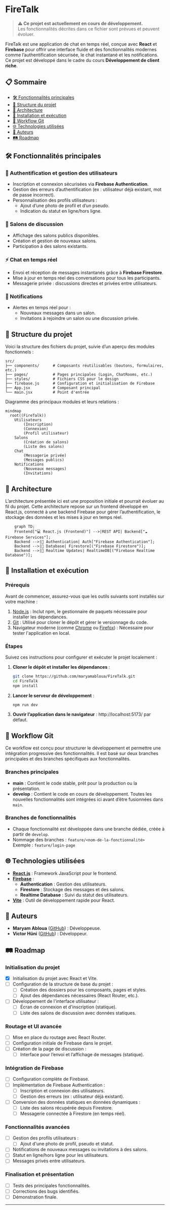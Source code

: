 # FireTalk

> **⚠️ Ce projet est actuellement en cours de développement.**  
> Les fonctionnalités décrites dans ce fichier sont prévues et peuvent évoluer.

FireTalk est une application de chat en temps réel, conçue avec **React** et **Firebase** pour offrir une interface fluide et des fonctionnalités modernes comme l’authentification sécurisée, le chat instantané et les notifications. Ce projet est développé dans le cadre du cours **Développement de client riche**.



## 📋 Sommaire

- [🛠️ Fonctionnalités principales](#fonctionnalités-principales)
- [📂 Structure du projet](#structure-du-projet)
- [📐 Architecture](#architecture)
- [🚀 Installation et exécution](#installation-et-exécution)
- [🔄 Workflow Git](#workflow-git)
- [🌐 Technologies utilisées](#technologies-utilisées)
- [📝 Auteurs](#auteurs)
- [🛤️ Roadmap](#roadmap)


## 🛠️ Fonctionnalités principales

### **🔑 Authentification et gestion des utilisateurs**
- Inscription et connexion sécurisées via **Firebase Authentication**.
- Gestion des erreurs d’authentification (ex : utilisateur déjà existant, mot de passe incorrect).
- Personnalisation des profils utilisateurs :
  - Ajout d’une photo de profil et d’un pseudo.
  - Indication du statut en ligne/hors ligne.

### **💬 Salons de discussion**
- Affichage des salons publics disponibles.
- Création et gestion de nouveaux salons.
- Participation à des salons existants.

### **⚡ Chat en temps réel**
- Envoi et réception de messages instantanés grâce à **Firebase Firestore**.
- Mise à jour en temps réel des conversations pour tous les participants.
- Messagerie privée : discussions directes et privées entre utilisateurs.

### **🔔 Notifications**
- Alertes en temps réel pour :
  - Nouveaux messages dans un salon.
  - Invitations à rejoindre un salon ou une discussion privée.


## 📂 Structure du projet

Voici la structure des fichiers du projet, suivie d’un aperçu des modules fonctionnels :

```plaintext
src/
├── components/      # Composants réutilisables (boutons, formulaires, etc.)
├── pages/           # Pages principales (Login, ChatRooms, etc.)
├── styles/          # Fichiers CSS pour le design
├── firebase.js      # Configuration et initialisation de Firebase
├── App.jsx          # Composant principal
└── main.jsx         # Point d'entrée
```

Diagramme des principaux modules et leurs relations :

```mermaid
mindmap
  root((FireTalk))
    Utilisateurs
        (Inscription)
        (Connexion)
        (Profil utilisateur)
    Salons
        (Création de salons)
        (Liste des salons)
    Chat
        (Messagerie privée)
        (Messages publics)
    Notifications
        (Nouveaux messages)
        (Invitations)
```


## 📐 Architecture

L’architecture présentée ici est une proposition initiale et pourrait évoluer au fil du projet. Cette architecture repose sur un frontend développé en React.js, connecté à une backend Firebase pour gérer l’authentification, le stockage des données et les mises à jour en temps réel.

```mermaid
    graph TD;
    Frontend["💻 React.js (Frontend)"] -->|REST API| Backend["☁️ Firebase Services"];
    Backend -->|🔑 Authentication| Auth["Firebase Authentication"];
    Backend -->|📂 Database| Firestore[("Firebase Firestore")];
    Backend -->|🔄 Realtime Updates| RealtimeDB[("Firebase Realtime Database")];
```


## 🚀 Installation et exécution

### Prérequis

Avant de commencer, assurez-vous que les outils suivants sont installés sur votre machine :

1. [Node.js](https://nodejs.org/) : Inclut npm, le gestionnaire de paquets nécessaire pour installer les dépendances.
2. [Git](https://git-scm.com/) : Utilisé pour cloner le dépôt et gérer le versionnage du code.
3. Navigateur moderne (comme [Chrome](https://www.google.com/chrome/) ou [Firefox](https://www.mozilla.org/firefox/)) : Nécessaire pour tester l'application en local.

### Étapes

Suivez ces instructions pour configurer et exécuter le projet localement :

1. **Cloner le dépôt et installer les dépendances** :  
   ```bash
   git clone https://github.com/maryamabloua/FireTalk.git
   cd FireTalk
   npm install
   ```

3. **Lancer le serveur de développement** :
   ```bash
   npm run dev
   ```

4. **Ouvrir l’application dans le navigateur** : http://localhost:5173/ par défaut.


## 🔄 Workflow Git

Ce workflow est conçu pour structurer le développement et permettre une intégration progressive des fonctionnalités. Il est basé sur deux branches principales et des branches spécifiques aux fonctionnalités.

### Branches principales
- **main** : Contient le code stable, prêt pour la production ou la présentation.
- **develop** : Contient le code en cours de développement. Toutes les nouvelles fonctionnalités sont intégrées ici avant d’être fusionnées dans `main`.

### Branches de fonctionnalités
- Chaque fonctionnalité est développée dans une branche dédiée, créée à partir de `develop`. 
- Nommage des branches : `feature/<nom-de-la-fonctionnalité>`  
  Exemple : `feature/login-page`


## 🌐 Technologies utilisées

- **[React.js](https://reactjs.org/)** : Framework JavaScript pour le frontend.
- **[Firebase](https://firebase.google.com/docs)** :
  - **Authentication** : Gestion des utilisateurs.
  - **Firestore** : Stockage des messages et des salons.
  - **Realtime Database** : Suivi du statut des utilisateurs.
- **[Vite](https://vitejs.dev/)** : Outil de développement rapide pour React.


## 📝 Auteurs

- **Maryam Abloua** ([GitHub](https://github.com/maryamabloua)) : Développeuse.
- **Victor Hüni** ([GitHub](https://github.com/victorhueni)) : Développeur.


## 🛤️ Roadmap

### **Initialisation du projet**
- [x] Initialisation du projet avec React et Vite.
- [ ] Configuration de la structure de base du projet :
  - [ ] Création des dossiers pour les composants, pages et styles.
  - [ ] Ajout des dépendances nécessaires (React Router, etc.).
- [ ] Développement de l'interface utilisateur :
  - [ ] Écran de connexion et d'inscription (statique).
  - [ ] Liste des salons de discussion avec données statiques.

### **Routage et UI avancée**
- [ ] Mise en place du routage avec React Router.
- [ ] Configuration initiale de Firebase dans le projet.
- [ ] Création de la page de discussion :
  - [ ] Interface pour l’envoi et l’affichage de messages (statique).

### **Intégration de Firebase**
- [ ] Configuration complète de Firebase.
- [ ] Implémentation de Firebase Authentication :
  - [ ] Inscription et connexion des utilisateurs.
  - [ ] Gestion des erreurs (ex : utilisateur déjà existant).
- [ ] Conversion des données statiques en données dynamiques :
  - [ ] Liste des salons récupérée depuis Firestore.
  - [ ] Messagerie connectée à Firestore (en temps réel).

### **Fonctionnalités avancées**
- [ ] Gestion des profils utilisateurs :
  - [ ] Ajout d'une photo de profil, pseudo et statut.
- [ ] Notifications de nouveaux messages ou invitations à des salons.
- [ ] Statut en ligne/hors ligne pour les utilisateurs.
- [ ] Messages privés entre utilisateurs.

### **Finalisation et présentation**
- [ ] Tests des principales fonctionnalités.
- [ ] Corrections des bugs identifiés.
- [ ] Démonstration finale.

---
